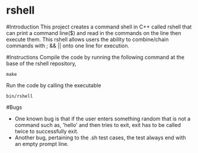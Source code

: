 # rshell

#Introduction
This project creates a command shell in C++ called rshell that can print a command line($) and read in the commands on the line then 
execute them. This rshell allows users the ability to combine/chain commands with ; && || onto one line for execution. 

#Instructions
Compile the code by running the following command at the base of the rshell repository,
````
make
````
Run the code by calling the executable
````
bin/rshell
````

#Bugs
- One known bug is that if the user enters something random that is not a command such as, 'hello' and then tries to exit, exit has to
be called twice to successfully exit.
- Another bug, pertaining to the .sh test cases, the test always end with an empty prompt line.
